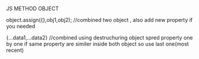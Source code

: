 JS METHOD OBJECT 

object.assign({},obj1,obj2); //combined two object , also add new property if you needed

{...data1,...data2} //combined using destruchuring object spred property one by one if same property are similer inside both object so use last one(most recent)

